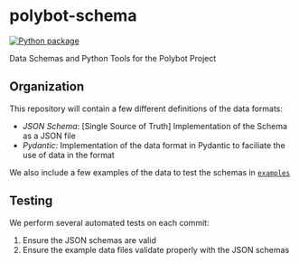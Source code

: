 # polybot-schema
[![Python package](https://github.com/AD-SDL/polybot-schema/actions/workflows/python-package.yml/badge.svg)](https://github.com/AD-SDL/polybot-schema/actions/workflows/python-package.yml)

Data Schemas and Python Tools for the Polybot Project

## Organization

This repository will contain a few different definitions of the data formats:

- *JSON Schema*: [Single Source of Truth] Implementation of the Schema as a JSON file
- *Pydantic*: Implementation of the data format in Pydantic to faciliate the use of data in the format

We also include a few examples of the data to test the schemas in [`examples`](./examples)

## Testing
We perform several automated tests on each commit:

1. Ensure the JSON schemas are valid
2. Ensure the example data files validate properly with the JSON schemas
